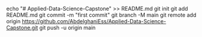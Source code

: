 echo "# Applied-Data-Science-Capstone" >> README.md
git init
git add README.md
git commit -m "first commit"
git branch -M main
git remote add origin https://github.com/AbdelghaniEss/Applied-Data-Science-Capstone.git
git push -u origin main
